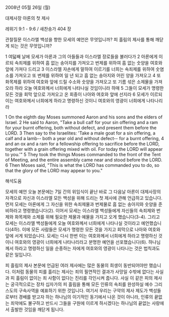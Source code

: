 2008년 05월 26일 (월)

대제사장 아론의 첫 제사



레위기 9:1 - 9:6 / 새찬송가 404 장


관찰질문
이스라엘 백성을 향한 모세의 예언은 무엇입니까? 
피 흘림의 제사를 통해 깨닫게 되는 것은 무엇입니까? 

1 여덟째 날에 모세가 아론과 그의 아들들과 이스라엘 장로들을 불러다가 2 아론에게 이르되 속죄제를 위하여 흠 없는 송아지를 가져오고 번제를 위하여 흠 없는 숫양을 여호와 앞에 가져다 드리고 3 이스라엘 자손에게 말하여 이르기를 너희는 속죄제를 위하여 숫염소를 가져오고 또 번제를 위하여 일 년 되고 흠 없는 송아지와 어린 양을 가져오고 4 또 화목제를 위하여 여호와 앞에 드릴 수소와 숫양을 가져오고 또 기름 섞은 소제물을 가져오라 하라 오늘 여호와께서 너희에게 나타나실 것임이니라 하매 5 그들이 모세가 명령한 모든 것을 회막 앞으로 가져오고 온 회중이 나아와 여호와 앞에 선지라 6 모세가 이르되 이는 여호와께서 너희에게 하라고 명령하신 것이니 여호와의 영광이 너희에게 나타나리라   

1 On the eighth day Moses summoned Aaron and his sons and the elders of Israel. 2 He said to Aaron, "Take a bull calf for your sin offering and a ram for your burnt offering, both without defect, and present them before the LORD. 3 Then say to the Israelites: 'Take a male goat for a sin offering, a calf and a lamb-- both a year old and without defect-- for a burnt offering, 4 and an ox and a ram for a fellowship offering to sacrifice before the LORD, together with a grain offering mixed with oil. For today the LORD will appear to you.'" 5 They took the things Moses commanded to the front of the Tent of Meeting, and the entire assembly came near and stood before the LORD. 6 Then Moses said, "This is what the LORD has commanded you to do, so that the glory of the LORD may appear to you."

해석도움





모세의 예언  오늘 본문에는 7일 간의 위임식이 끝난 바로 그 다음날 아론이 대제사장의 자격으로 자신과 이스라엘 모든 백성을 위해 드리는 첫 제사에 관해 언급하고 있습니다. 먼저 모세는 아론에게 그 자신을 위한 속죄제물과 번제물로 흠 없는 송아지와 숫양을 준비하라고 명령했습니다(2). 이어서 모세는 이스라엘 백성들에게 자신들의 속죄제와 번제와 화목제와 소제를 위해 필요한 제물과 예물을 가지고 오게 했습니다(3-4). 그리고 모세는 이스라엘 백성들에게 오늘 여호와께서 너희에게 나타나실 것이라고 예언했습니다(4하). 이에 모든 사람들은 모세가 명령한 모든 것을 가지고 회막으로 나아와 여호와 앞에 서게 되었습니다. 모세는 다시 한번 이는 여호와께서 너희에게 하라고 명령하신 것이니 여호와의 영광이 너희에게 나타나리라고 분명한 예언을 선포했습니다(6). 하나님께서 하라고 명령하신 일을 순종하는 자에게 여호와의 영광이 나타나는 것은 법칙과도 같은 일입니다.      

피 흘림의 제사  본문에 언급된 여러 제사에는 많은 동물의 희생이 동반되어야만 했습니다. 이처럼 동물의 피를 흘리는 제사는 죄의 필연적인 결과가 사망일 수밖에 없다는 사실과 피 흘림이 없이는 죄 사함이 없다는 진리를 각인시켜 줍니다. 사실 이 같은 피의 제사는 궁극적으로는 장차 십자가의 피 흘림을 통해 모든 인류의 속죄를 완성하실 예수 그리스도의 구속사역을 예표하기 위한 것입니다. 여기서 우리는 구약의 제사 제도가 백성들로부터 경배를 받고자 하는 하나님의 이기적인 동기에서 나온 것이 아니라, 인류의 끝없는 죄악에도 불구하고 반드시 그들을 구원에 이르게 하시겠다는 하나님의 끝없는 사랑에서 출발한 것임을 깨닫게 됩니다.